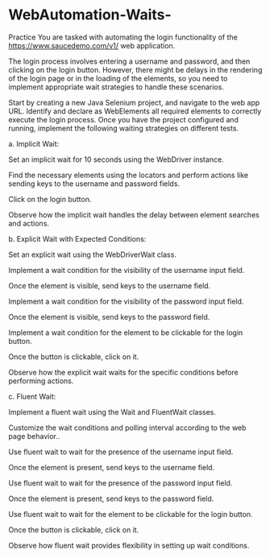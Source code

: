 # WebAutomation-Waits-

Practice
You are tasked with automating the login functionality of the https://www.saucedemo.com/v1/  web application.

The login process involves entering a username and password, and then clicking on the login button. However, there might be delays in the rendering of the login page or in the loading of the elements, so you need to implement appropriate wait strategies to handle these scenarios.

Start by creating a new Java Selenium project, and navigate to the web app URL. Identify and declare as WebElements all required elements to correctly execute the login process. Once you have the project configured and running, implement the following waiting strategies on different tests.

a. Implicit Wait:

Set an implicit wait for 10 seconds using the WebDriver instance.

Find the necessary elements using the locators and perform actions like sending keys to the username and password fields.

Click on the login button.

Observe how the implicit wait handles the delay between element searches and actions.

b. Explicit Wait with Expected Conditions:

Set an explicit wait using the WebDriverWait class.

Implement a wait condition for the visibility of the username input field.

Once the element is visible, send keys to the username field.

Implement a wait condition for the visibility of the password input field.

Once the element is visible, send keys to the password field.

Implement a wait condition for the element to be clickable for the login button.

Once the button is clickable, click on it.

Observe how the explicit wait waits for the specific conditions before performing actions.

c. Fluent Wait:

Implement a fluent wait using the Wait and FluentWait classes.

Customize the wait conditions and polling interval according to the web page behavior..

Use fluent wait to wait for the presence of the username input field.

Once the element is present, send keys to the username field.

Use fluent wait to wait for the presence of the password input field.

Once the element is present, send keys to the password field.

Use fluent wait to wait for the element to be clickable for the login button.

Once the button is clickable, click on it.

Observe how fluent wait provides flexibility in setting up wait conditions.
